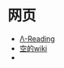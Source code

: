 # 网页

- <a href="https://app.koofr.net/dav/Koofr/%CE%9B-Reading/index.aspx" target="_blank">Λ-Reading</a>
- <a href="https://app.koofr.net/dav/Koofr/empty.zh-Hans.aspx" target="_blank">空的wiki</a>
- []()
